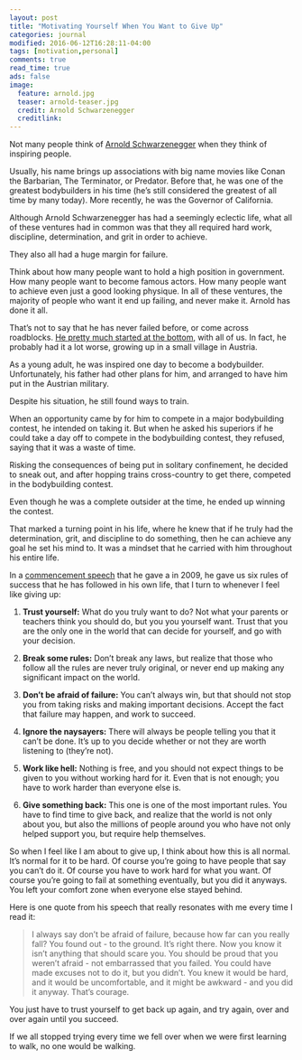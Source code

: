 ```yaml
---
layout: post
title: "Motivating Yourself When You Want to Give Up"
categories: journal
modified: 2016-06-12T16:28:11-04:00
tags: [motivation,personal]
comments: true
read_time: true
ads: false
image:
  feature: arnold.jpg
  teaser: arnold-teaser.jpg
  credit: Arnold Schwarzenegger
  creditlink:
---
```


Not many people think of <a href="https://en.wikipedia.org/wiki/Arnold_Schwarzenegger">Arnold Schwarzenegger</a> when they think of inspiring people.

Usually, his name brings up associations with big name movies like Conan the Barbarian, The Terminator, or Predator. Before that, he was one of the greatest bodybuilders in his time (he’s still considered the greatest of all time by many today). More recently, he was the Governor of California.

Although Arnold Schwarzenegger has had a seemingly eclectic life, what all of these ventures had in common was that they all required hard work, discipline, determination, and grit in order to achieve.

They also all had a huge margin for failure.

Think about how many people want to hold a high position in government. How many people want to become famous actors. How many people want to achieve even just a good looking physique. In all of these ventures, the majority of people who want it end up failing, and never make it. Arnold has done it all.

That’s not to say that he has never failed before, or come across roadblocks. <a href="https://www.youtube.com/watch?v=wJPRj19OU-w">He pretty much started at the bottom</a>, with all of us. In fact, he probably had it a lot worse, growing up in a small village in Austria.

As a young adult, he was inspired one day to become a bodybuilder. Unfortunately, his father had other plans for him, and arranged to have him put in the Austrian military.

Despite his situation, he still found ways to train.

When an opportunity came by for him to compete in a major bodybuilding contest, he intended on taking it. But when he asked his superiors if he could take a day off to compete in the bodybuilding contest, they refused, saying that it was a waste of time.

Risking the consequences of being put in solitary confinement, he decided to sneak out, and after hopping trains cross-country to get there, competed in the bodybuilding contest.

Even though he was a complete outsider at the time, he ended up winning the contest.

That marked a turning point in his life, where he knew that if he truly had the determination, grit, and discipline to do something, then he can achieve any goal he set his mind to. It was a mindset that he carried with him throughout his entire life.

In a <a href="http://www.graduationwisdom.com/speeches/0067-schwarzenegger.htm">commencement speech</a> that he gave a in 2009, he gave us six rules of success that he has followed in his own life, that I turn to whenever I feel like giving up:

1. **Trust yourself:** What do you truly want to do? Not what your parents or teachers think you should do, but you you yourself want. Trust that you are the only one in the world that can decide for yourself, and go with your decision.

2. **Break some rules:** Don’t break any laws, but realize that those who follow all the rules are never truly original, or never end up making any significant impact on the world.

3. **Don’t be afraid of failure:** You can’t always win, but that should not stop you from taking risks and making important decisions. Accept the fact that failure may happen, and work to succeed.

4. **Ignore the naysayers:** There will always be people telling you that it can’t be done. It’s up to you decide whether or not they are worth listening to (they’re not).

5. **Work like hell:** Nothing is free, and you should not expect things to be given to you without working hard for it. Even that is not enough; you have to work harder than everyone else is.

6. **Give something back:** This one is one of the most important rules. You have to find time to give back, and realize that the world is not only about you, but also the millions of people around you who have not only helped support you, but require help themselves.

So when I feel like I am about to give up, I think about how this is all normal. It’s normal for it to be hard. Of course you’re going to have people that say you can’t do it. Of course you have to work hard for what you want. Of course you’re going to fail at something eventually, but you did it anyways. You left your comfort zone when everyone else stayed behind.

Here is one quote from his speech that really resonates with me every time I read it:

>I always say don’t be afraid of failure, because how far can you really fall? You found out - to the ground. It’s right there. Now you know it isn’t anything that should scare you. You should be proud that you weren’t afraid - not embarrassed that you failed. You could have made excuses not to do it, but you didn’t. You knew it would be hard, and it would be uncomfortable, and it might be awkward - and you did it anyway. That’s courage.

You just have to trust yourself to get back up again, and try again, over and over again until you succeed.

If we all stopped trying every time we fell over when we were first learning to walk, no one would be walking.

